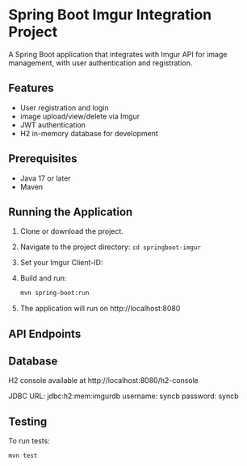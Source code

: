 # Spring Boot Imgur Integration Project

A Spring Boot application that integrates with Imgur API for image management, with user authentication and registration.

## Features

- User registration and login
- image upload/view/delete via Imgur
- JWT authentication
- H2 in-memory database for development

## Prerequisites

- Java 17 or later
- Maven

## Running the Application

1. Clone or download the project.

2. Navigate to the project directory: `cd springboot-imgur`

3. Set your Imgur Client-ID:

4. Build and run:

   ```bash
   mvn spring-boot:run
   ```

5. The application will run on http://localhost:8080

## API Endpoints


## Database

H2 console available at http://localhost:8080/h2-console

JDBC URL: jdbc:h2:mem:imgurdb
username: syncb
password: syncb

## Testing

To run tests:

```bash
mvn test
```

